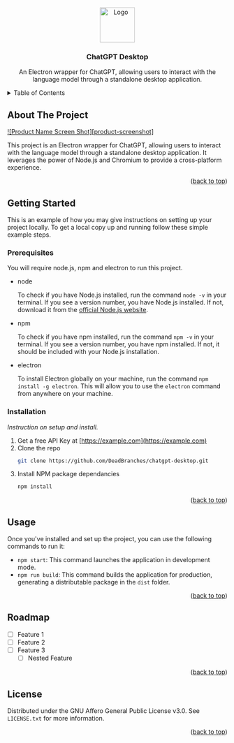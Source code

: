 <!-- Improved compatibility of back to top link: See: https://github.com/othneildrew/Best-README-Template/pull/73 -->
<a name="readme-top"></a>
<!--
*** Thanks for checking out the Best-README-Template. If you have a suggestion
*** that would make this better, please fork the repo and create a pull request
*** or simply open an issue with the tag "enhancement".
*** Don't forget to give the project a star!
*** Thanks again! Now go create something AMAZING! :D
-->


<!--
*** I'm using markdown "reference style" links for readability.
*** Reference links are enclosed in brackets [ ] instead of parentheses ( ).
*** See the bottom of this document for the declaration of the reference variables
*** for contributors-url, forks-url, etc. This is an optional, concise syntax you may use.
*** https://www.markdownguide.org/basic-syntax/#reference-style-links
-->



<!-- PROJECT LOGO -->
<br />
<div align="center">
  <a href="https://github.com/DeadBranches/chatgpt-desktop">
    <img src="images/logo.png" alt="Logo" width="80" height="80">
  </a>

<h3 align="center">ChatGPT Desktop</h3>

  <p align="center">
    An Electron wrapper for ChatGPT, allowing users to interact with the language model through a standalone desktop application.
  </p>
</div>


<!-- TABLE OF CONTENTS -->
<details>
  <summary>Table of Contents</summary>
  <ol>
    <li>
      <a href="#about-the-project">About The Project</a>
    </li>
    <li>
      <a href="#getting-started">Getting Started</a>
      <ul>
        <li><a href="#prerequisites">Prerequisites</a></li>
        <li><a href="#installation">Installation</a></li>
      </ul>
    </li>
    <li><a href="#usage">Usage</a></li>
    <li><a href="#roadmap">Roadmap</a></li>
    <li><a href="#license">License</a></li>
  </ol>
</details>



<!-- ABOUT THE PROJECT -->
## About The Project

[![Product Name Screen Shot][product-screenshot]](https://example.com)

This project is an Electron wrapper for ChatGPT, allowing users to interact with the language model through a standalone desktop application. It leverages the power of Node.js and Chromium to provide a cross-platform experience.

<p align="right">(<a href="#readme-top">back to top</a>)</p>



<!-- GETTING STARTED -->
## Getting Started

This is an example of how you may give instructions on setting up your project locally.
To get a local copy up and running follow these simple example steps.

### Prerequisites

You will require node.js, npm and electron to run this project.

* node

  To check if you have Node.js installed, run the command `node -v` in your terminal. If you see a version number, you have Node.js installed. If not, download it from the [official Node.js website](https://nodejs.org/).

* npm

  To check if you have npm installed, run the command `npm -v` in your terminal. If you see a version number, you have npm installed. If not, it should be included with your Node.js installation.

* electron

  To install Electron globally on your machine, run the command `npm install -g electron`. This will allow you to use the `electron` command from anywhere on your machine.

  
### Installation

_Instruction on setup and install._

1. Get a free API Key at [https://example.com](https://example.com)
2. Clone the repo
   ```sh
   git clone https://github.com/DeadBranches/chatgpt-desktop.git
   ```
3. Install NPM package dependancies
   ```sh
   npm install
   ```

<p align="right">(<a href="#readme-top">back to top</a>)</p>



<!-- USAGE EXAMPLES -->
## Usage

Once you've installed and set up the project, you can use the following commands to run it:

- `npm start`: This command launches the application in development mode.
- `npm run build`: This command builds the application for production, generating a distributable package in the `dist` folder.


<p align="right">(<a href="#readme-top">back to top</a>)</p>



<!-- ROADMAP -->
## Roadmap

- [ ] Feature 1
- [ ] Feature 2
- [ ] Feature 3
    - [ ] Nested Feature

<p align="right">(<a href="#readme-top">back to top</a>)</p>




<!-- LICENSE -->
## License

Distributed under the GNU Affero General Public License v3.0. See `LICENSE.txt` for more information.

<p align="right">(<a href="#readme-top">back to top</a>)</p>